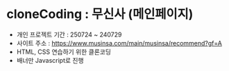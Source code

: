 # cloneCoding : 무신사 (메인페이지)
- 개인 프로젝트 기간 : 250724 ~ 240729
- 사이트 주소 : https://www.musinsa.com/main/musinsa/recommend?gf=A
- HTML, CSS 연습하기 위한 클론코딩
- 배너만 Javascript로 진행
